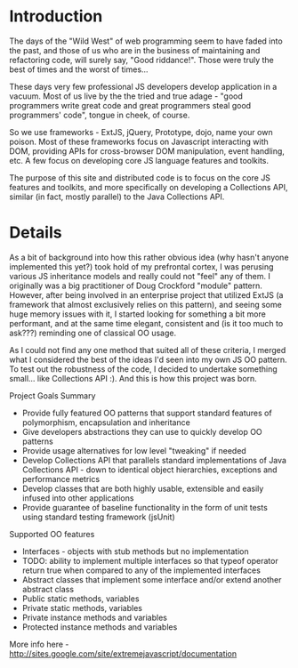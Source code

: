 # Introduction #

The days of the "Wild West" of web programming seem to have faded into the past, and those of us who are in the business of maintaining and refactoring code, will surely say, "Good riddance!". Those were truly the best of times and the worst of times...

These days very few professional JS developers develop application in a vacuum. Most of us live by the the tried and true adage - "good programmers write great code and great programmers steal good programmers' code", tongue in cheek, of course.

So we use frameworks - ExtJS, jQuery, Prototype, dojo, name your own poison. Most of these frameworks focus on Javascript interacting with DOM, providing APIs for cross-browser DOM manipulation, event handling, etc. A few focus on developing core JS language features and toolkits.

The purpose of this site and distributed code is to focus on the core JS features and toolkits, and more specifically on developing a Collections API, similar (in fact, mostly parallel) to the Java Collections API.


# Details #

As a bit of background into how this rather obvious idea (why hasn't anyone implemented this yet?) took hold of my prefrontal cortex, I was perusing various JS inheritance models and really could not "feel" any of them. I originally was a big practitioner of Doug Crockford "module" pattern. However, after being involved in an enterprise project that utilized ExtJS (a framework that almost exclusively relies on this pattern), and seeing some huge memory issues with it, I started looking for something a bit more performant, and at the same time elegant, consistent and (is it too much to ask???) reminding one of classical OO usage.

As I could not find any one method that suited all of these criteria, I merged what I considered the best of the ideas I'd seen into my own JS OO pattern. To test out the robustness of the code, I decided to undertake something small... like Collections API :). And this is how this project was born.

Project Goals Summary

  * Provide fully featured OO patterns that support standard features of polymorphism, encapsulation and inheritance
  * Give developers abstractions they can use to quickly develop OO patterns
  * Provide usage alternatives for low level "tweaking" if needed
  * Develop Collections API that parallels standard implementations of Java Collections API - down to identical object hierarchies, exceptions and performance metrics
  * Develop classes that are both highly usable, extensible and easily infused into other applications
  * Provide guarantee of baseline functionality in the form of unit tests using standard testing framework (jsUnit)

Supported OO features

  * Interfaces - objects with stub methods but no implementation
  * TODO: ability to implement multiple interfaces so that typeof operator return true when compared to any of the implemented interfaces
  * Abstract classes that implement some interface and/or extend another abstract class
  * Public static methods, variables
  * Private static methods, variables
  * Private instance methods and variables
  * Protected instance methods and variables

More info here - http://sites.google.com/site/extremejavascript/documentation